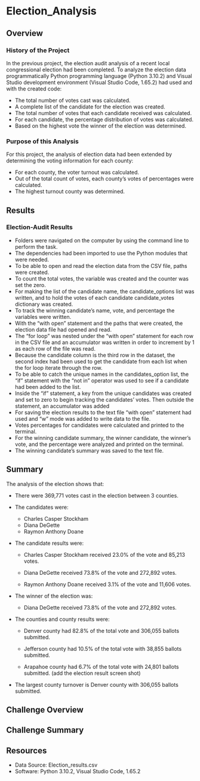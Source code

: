 # Election_Analysis

## Overview

### History of the Project

In the previous project, the election audit analysis of a recent local congressional election had been completed.  To analyze the election data programmatically Python programming language (Python 3.10.2) and  Visual Studio development environment (Visual Studio Code, 1.65.2) had used and with the created code:

* The total number of votes cast was calculated.
* A complete list of the candidate for the election was created.
* The total number of votes that each candidate received was calculated.
* For each candidate, the percentage distribution of votes was calculated.
* Based on the highest vote the winner of the election was determined. 

### Purpose of this Analysis  

For this project, the analysis of election data had been extended by determining the voting information for each county:

* For each county, the voter turnout was calculated.
* Out of the total count of votes, each county’s votes of percentages were calculated. 
* The highest turnout county was determined. 

## Results

### Election-Audit Results

* Folders were navigated on the computer by using the command line to perform the task.
* The dependencies had been imported to use the Python modules that were needed.
* To be able to open and read the election data from the CSV file, paths were created.
* To count the total votes, the variable was created and the counter was set the zero.
* For making the list of the candidate name, the candidate_options list was written, and to hold the votes of each candidate candidate_votes dictionary was created. 
* To track the winning candidate’s name, vote, and percentage the variables were written. 
* With the “with open” statement and the paths that were created, the election data file had opened and read. 
* The “for loop” was nested under the “with open” statement for each row in the CSV file and an accumulator was written in order to increment by 1 as each row of the file was read.
* Because the candidate column is the third row in the dataset, the second index had been used to get the candidate from each list when the for loop iterate through the row.
* To be able to catch the unique names in the candidates_option list, the “if” statement with the “not in” operator was used to see if a candidate had been added to the list.
* Inside the “if” statement, a key from the unique candidates was created and set to zero to begin tracking the candidates’ votes. Then outside the statement, an accumulator was added 
* For saving the election results to the text file “with open” statement had used and “w” mode was added to write data to the file. 
* Votes percentages for candidates were calculated and printed to the terminal. 
* For the winning candidate summary, the winner candidate, the winner’s vote, and the percentage were analyzed and printed on the terminal. 
* The winning candidate’s summary was saved to the text file. 



## Summary

The analysis of the election shows that:

- There were 369,771 votes cast in the election between 3 counties.

- The candidates were:
    * Charles Casper Stockham
    * Diana DeGette
    * Raymon Anthony Doane

- The candidate results were:
    * Charles Casper Stockham received 23.0% of the vote and 85,213 votes.

    * Diana DeGette received 73.8% of the vote and  272,892 votes.

    * Raymon Anthony Doane received 3.1% of the vote and 11,606 votes.

- The winner of the election was:
    * Diana DeGette received 73.8% of the vote and  272,892 votes.

- The counties and county results were:
    * Denver county had  82.8% of the total vote and 306,055 ballots submitted. 
           
    * Jefferson county had 10.5% of the total vote with 38,855 ballots submitted. 
   
    * Arapahoe county had 6.7% of the total vote with 24,801 ballots submitted. (add the election result screen shot)

- The largest county turnover is Denver county with 306,055 ballots submitted. 


## Challenge Overview

## Challenge Summary

## Resources 

- Data Source: Election_results.csv
- Software: Python 3.10.2, Visual Studio Code, 1.65.2
